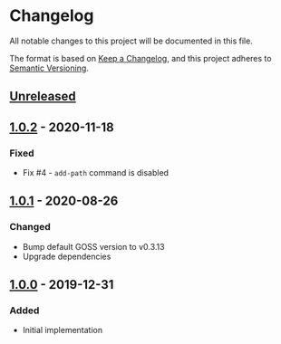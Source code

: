 # Changelog
All notable changes to this project will be documented in this file.

The format is based on [Keep a Changelog](https://keepachangelog.com/en/1.0.0/),
and this project adheres to [Semantic Versioning](https://semver.org/spec/v2.0.0.html).

## [Unreleased]

## [1.0.2] - 2020-11-18
### Fixed
- Fix #4 - `add-path` command is disabled

## [1.0.1] - 2020-08-26
### Changed
- Bump default GOSS version to v0.3.13
- Upgrade dependencies

## [1.0.0] - 2019-12-31
### Added
- Initial implementation

[Unreleased]: https://github.com/olivierlacan/keep-a-changelog/compare/v1.0.2...HEAD
[1.0.2]: https://github.com/olivierlacan/keep-a-changelog/compare/v1.0.1...v1.0.2
[1.0.1]: https://github.com/olivierlacan/keep-a-changelog/compare/v1.0.0...v1.0.1
[1.0.0]: https://github.com/e1himself/goss-installation-action/releases/tag/v1.0.0


